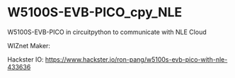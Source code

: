 # W5100S-EVB-PICO_cpy_NLE
W5100S-EVB-PICO in circuitpython to communicate with NLE Cloud

WIZnet Maker: 

Hackster IO: https://www.hackster.io/ron-pang/w5100s-evb-pico-with-nle-433636
